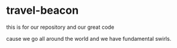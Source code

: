 # travel-beacon
this is for our repository and our great code

cause we go all around the world and we have fundamental swirls.